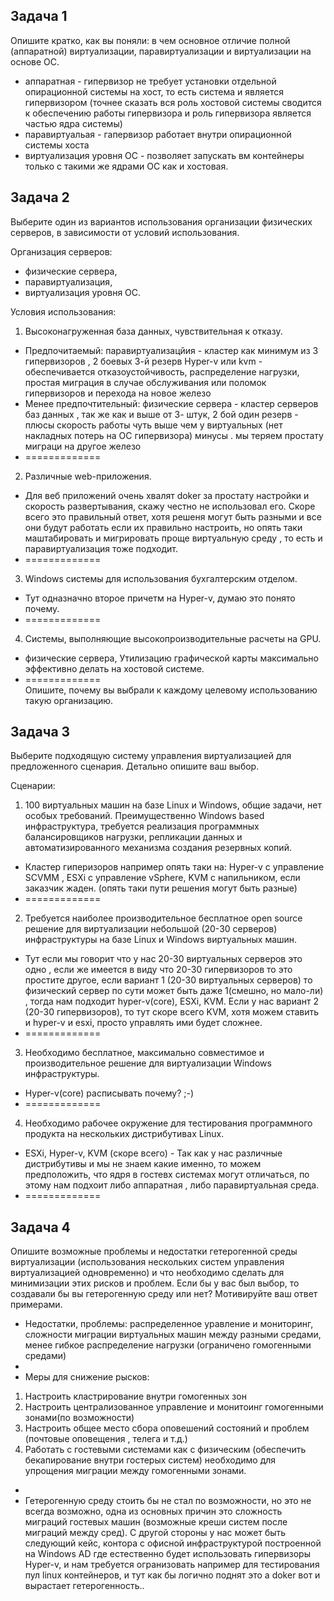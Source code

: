 ## Задача 1

Опишите кратко, как вы поняли: в чем основное отличие полной (аппаратной) виртуализации, паравиртуализации и виртуализации на основе ОС.
* аппаратная - гипервизор не требует установки отдельной опирационной системы на хост, то есть система и является гипервизором (точнее сказать вся роль хостовой системы сводится к обеспечению работы гипервизора и роль гипервизора является частью ядра системы)
* паравиртуальая - гапервизор работает внутри опирационной системы хоста
* виртуализация уровня ОС - позволяет запускать вм контейнеры только с такими же ядрами ОС как и хостовая. 

## Задача 2

Выберите один из вариантов использования организации физических серверов, в зависимости от условий использования.

Организация серверов:
- физические сервера,
- паравиртуализация,
- виртуализация уровня ОС.

Условия использования:
1. Высоконагруженная база данных, чувствительная к отказу.
* Предпочитаемый: паравиртуализацйия - кластер как минимум из 3 гипервизоров , 2 боевых 3-й резерв Hyper-v или kvm - обеспечивается отказоустойчивость, распределение нагрузки, простая миграция в случае обслуживания или поломок гипервизоров и перехода на новое железо
* Менее предпочтительный: физические сервера - кластер серверов баз данных , так же как и выше  от 3- штук, 2 бой  один резерв - плюсы скорость работы чуть выше чем у  виртуальных (нет накладных потерь на ОС гипервизора) минусы . мы теряем простату миграци на другое железо 
* =============
2. Различные web-приложения.
* Для веб  приложений очень хвалят doker за простату настройки и скорость развертывания, скажу честно не использовал его. Скоре всего это правильный ответ, хотя решеня могут быть разными и все они будут работать если их правильно настроить, но опять таки маштабировать и мигрировать проще виртуальную среду , то есть и паравиртуализация тоже подходит.
* =============
3. Windows системы для использования бухгалтерским отделом.
* Тут одназначно второе причетм на Hyper-v, думаю это понято почему.
* =============
4. Системы, выполняющие высокопроизводительные расчеты на GPU.
*  физические сервера, Утилизацию графической карты максимально эффективно делать на хостовой системе.
* =============  
Опишите, почему вы выбрали к каждому целевому использованию такую организацию.

## Задача 3

Выберите подходящую систему управления виртуализацией для предложенного сценария. Детально опишите ваш выбор.

Сценарии:

1. 100 виртуальных машин на базе Linux и Windows, общие задачи, нет особых требований. Преимущественно Windows based инфраструктура, требуется реализация программных балансировщиков нагрузки, репликации данных и автоматизированного механизма создания резервных копий.
*  Кластер гиперизоров например опять таки на: Hyper-v с управление SCVMM , ESXi с управление vSphere, KVM с напильником, если заказчик жаден. (опять таки пути решения могут быть разные)
* =============
2. Требуется наиболее производительное бесплатное open source решение для виртуализации небольшой (20-30 серверов) инфраструктуры на базе Linux и Windows виртуальных машин.
* Тут если мы говорит что у нас 20-30 виртуальных серверов это одно , если же имеется в виду что 20-30 гипервизоров то это простите другое, если вариант 1 (20-30 виртуальных серверов) то физический сервер по сути может быть даже 1(смешно, но мало-ли) , тогда нам подходит hyper-v(core), ESXi, KVM. Если у нас вариант 2 (20-30 гипервизоров), то тут скоре всего KVM, хотя можем ставить и hyper-v и esxi, просто управлять ими будет сложнее.
* =============
3. Необходимо бесплатное, максимально совместимое и производительное решение для виртуализации Windows инфраструктуры.
* Hyper-v(core) расписывать почему? ;-)
* =============
4. Необходимо рабочее окружение для тестирования программного продукта на нескольких дистрибутивах Linux.
* ESXi, Hyper-v, KVM (скоре всего)  - Так как у нас различные дистрибутивы и мы не знаем какие именно, то можем предположить, что ядря в гостевх системах могут отличаться, по этому нам подхоит либо аппаратная , либо паравиртуальная среда. 
* =============
## Задача 4

Опишите возможные проблемы и недостатки гетерогенной среды виртуализации (использования нескольких систем управления виртуализацией одновременно) и что необходимо сделать для минимизации этих рисков и проблем. Если бы у вас был выбор, то создавали бы вы гетерогенную среду или нет? Мотивируйте ваш ответ примерами.
* Недостатки, проблемы: распределенное уравление и мониторинг, сложности миграции виртуальных машин между разными средами, менее гибкое распределение нагрузки (ограничено гомогенными средами)
* 
* Меры для снижение рысков: 
 1.  Настроить кластрирование внутри гомогенных зон
 2.  Настроить централизованное управление и монитоинг гомогенными зонами(по возможности)
 3.  Настроить общее место сбора оповешений состояний и проблем (почтовые оповещения , телега и т.д.)
 4.  Работать с гостевыми системами как с физическим (обеспечить бекапирование внутри гостерых систем) необходимо для упрощения миграции между гомогенными зонами. 
* 
* Гетерогенную среду стоить бы не стал по возможности, но это не всегда возможно, одна из основных причин это сложность миграций гостевых машин (возможные креши систем после миграций между сред). С другой стороны у нас может быть следующий кейс, контора с офисной инфраструктурой построенной на Windows AD где естественно будет использовать гипервизоры Hyper-v, и нам требуется огранизовать например для тестирования пул linux контейнеров,  и тут как бы логично поднят это а doker  вот и вырастает гетерогенность..
